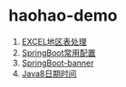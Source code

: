 # haohao-demo

1. [EXCEL地区表处理](https://github.com/shaokai-hou/haohao-demo/blob/main/demo-excel/src/main/java/com/haohao/demo/excel/HandleDistrict.java)
2. [SpringBoot常用配置](https://github.com/shaokai-hou/haohao-demo/blob/main/demo-springboot/src/main/resources/application.yml)
3. [SpringBoot-banner](https://github.com/shaokai-hou/haohao-demo/blob/main/demo-springboot/src/main/resources/banner.txt)
4. [Java8日期时间]()